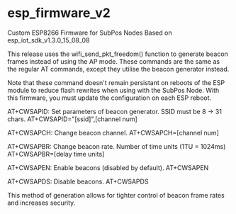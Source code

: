 # esp_firmware_v2

Custom ESP8266 Firmware for SubPos Nodes Based on esp_iot_sdk_v1.3.0_15_08_08

This release uses the wifi_send_pkt_freedom() function to generate beacon frames 
instead of using the AP mode. These commands are the same as the regular AT 
commands, except they utilise the beacon generator instead.

Note that these command doesn't remain persistant on reboots of the ESP module 
to reduce flash rewrites when using with the SubPos Node. With this firmware, 
you must update the configuration on each ESP reboot.

AT+CWSAPID:
Set parameters of beacon generator. SSID must be 8 -> 31 chars.
AT+CWSAPID="[ssid]",[channel num]

AT+CWSAPCH: 
Change beacon channel.
AT+CWSAPCH=[channel num] 

AT+CWSAPBR: 
Change beacon rate. Number of time units (1TU = 1024ms)
AT+CWSAPBR=[delay time units]

AT+CWSAPEN: 
Enable beacons (disabled by default).
AT+CWSAPEN

AT+CWSAPDS: 
Disable beacons.
AT+CWSAPDS

This method of generation allows for tighter control of beacon frame rates and 
increases security.
